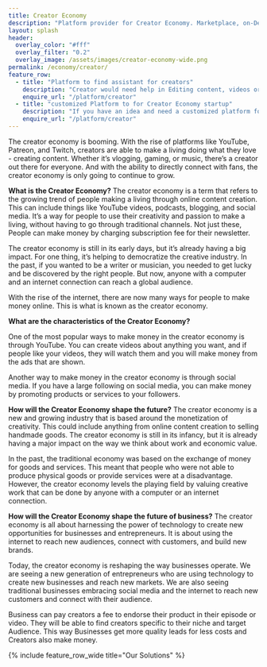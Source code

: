 ```yaml
---
title: Creator Economy
description: "Platform provider for Creator Economy. Marketplace, on-Demand, Startup"
layout: splash
header:
  overlay_color: "#fff"
  overlay_filter: "0.2"
  overlay_image: /assets/images/creator-economy-wide.png
permalink: /economy/creator/
feature_row:
  - title: "Platform to find assistant for creators"
    description: "Creator would need help in Editing content, videos or polishing the podcast Audio"
    enquire_url: "/platform/creator"
  - title: "customized Platform to for Creator Economy startup"
    description: "If you have an idea and need a customized platform for creators, we can build one for you."
    enquire_url: "/platform/creator"
---
```


The creator economy is booming. With the rise of platforms like YouTube, Patreon, and Twitch, creators are able to make a living doing what they love - creating content. Whether it’s vlogging, gaming, or music, there’s a creator out there for everyone. And with the ability to directly connect with fans, the creator economy is only going to continue to grow.

**What is the Creator Economy?**
The creator economy is a term that refers to the growing trend of people making a living through online content creation. 
This can include things like YouTube videos, podcasts, blogging, and social media. It’s a way for people to use their creativity and passion to make a living, without having to go through traditional channels.
Not just these, People can make money by charging subscription fee for their newsletter.

The creator economy is still in its early days, but it’s already having a big impact. For one thing, it’s helping to democratize the creative industry. In the past, if you wanted to be a writer or musician, you needed to get lucky and be discovered by the right people. But now, anyone with a computer and an internet connection can reach a global audience.

With the rise of the internet, there are now many ways for people to make money online. This is what is known as the creator economy.

**What are the characteristics of the Creator Economy?**

One of the most popular ways to make money in the creator economy is through YouTube. 
You can create videos about anything you want, and if people like your videos, they will watch them and you will make money from the ads that are shown.

Another way to make money in the creator economy is through social media. If you have a large following on social media, you can make money by promoting products or services to your followers.

**How will the Creator Economy shape the future?**
The creator economy is a new and growing industry that is based around the monetization of creativity. This could include anything from online content creation to selling handmade goods. The creator economy is still in its infancy, but it is already having a major impact on the way we think about work and economic value.

In the past, the traditional economy was based on the exchange of money for goods and services. This meant that people who were not able to produce physical goods or provide services were at a disadvantage. However, the creator economy levels the playing field by valuing creative work that can be done by anyone with a computer or an internet connection.

**How will the Creator Economy shape the future of business?**
The creator economy is all about harnessing the power of technology to create new opportunities for businesses and entrepreneurs.
It is about using the internet to reach new audiences, connect with customers, and build new brands.

Today, the creator economy is reshaping the way businesses operate. We are seeing a new generation of entrepreneurs who are using technology to create new businesses and reach new markets.
We are also seeing traditional businesses embracing social media and the internet to reach new customers and connect with their audience.

Business can pay creators a fee to endorse their product in their episode or video.
They will be able to find creators specific to their niche and target Audience.
This way Businesses get more quality leads for less costs and Creators also make money.

{% include feature_row_wide title="Our Solutions" %}

